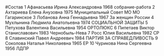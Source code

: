 #Состав
1 Афанасьева Ирина Александровна 1968 собрание-работа
2 Ахтариева Елена Анузовна 1975 Муниципальный Совет МО МО Гагаринское
3 Лобанова Анна Геннадьевна 1967 За женщин России
4 Мухлынина Людмила Анатольевна 1974 СОЦИАЛЬНОЙ ЗАЩИТЫ
5 Петухова Валентина Васильевна 1954 ОРТОЛЮКС
6 Пипетаев Виктор Станиславович 1983 Чернобыль-Нева
7 Росс Юлия Васильевна 1982 СР
8 Славинский Павел Андреевич 1984 ПАРТИЯ ЗА СПРАВЕДЛИВОСТЬ
9 Соколова Наталья Николаевна 1965 ЕР
10 Чурикова Нина Сергеевна 1956 ЛДПР
